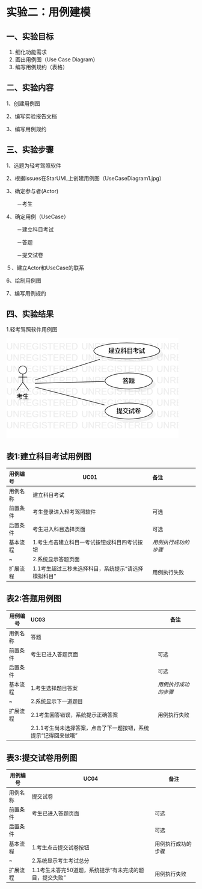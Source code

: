 # 实验二：用例建模

## 一、实验目标

1. 细化功能需求
2. 画出用例图（Use Case Diagram）
3. 编写用例规约（表格）

## 二、实验内容

1、创建用例图

2、编写实验报告文档

3、编写用例规约

## 三、实验步骤

1、选题为轻考驾照软件

2、根据issues在StarUML上创建用例图（UseCaseDiagram1.jpg）

3、确定参与者(Actor)

　　－考生

4、确定用例（UseCase）

　　－建立科目考试

　　－答题

　　－提交试卷

５、建立Actor和UseCase的联系

 6、绘制用例图

 7、编写用例规约

## 四、实验结果

1.轻考驾照软件用例图

![](./UseCaseDiagram1.jpg)

## 表1:建立科目考试用例图

| 用例编号 | UC01                                                | 备注                 |
| :------- | --------------------------------------------------- | :------------------- |
| 用例名称 | 建立科目考试                                        |                      |
| 前置条件 | 考生登录进入轻考驾照软件                            | 可选                 |
| 后置条件 | 考生进入科目选择页面                                | 可选                 |
| 基本流程 | 1.考生点击建立科目一考试按钮或科目四考试按钮        | *用例执行成功的步骤* |
| ~        | 2.系统显示答题页面                                  |                      |
| 扩展流程 | 1.1考生超过三秒未选择科目，系统提示“请选择模拟科目” | 用例执行失败         |



## 

## 表2:答题用例图

| 用例编号 | UC03                                                         | 备注                 |
| -------- | :----------------------------------------------------------- | -------------------- |
| 用例名称 | 答题                                                         |                      |
| 前置条件 | 考生已进入答题页面                                           | 可选                 |
| 后置条件 |                                                              | 可选                 |
| 基本流程 | 1.考生选择题目答案                                           | *用例执行成功的步骤* |
| ~        | 2.系统显示下一道题目                                         |                      |
| 扩展流程 | 2.1考生回答错误，系统提示正确答案                            | 用例执行失败         |
|          | 2.1.1考生尚未选择答案，点击了下一题按钮，系统提示“记得回来做哦” |                      |

## 表3:提交试卷用例图

| 用例编号 | UC04                                                    | 备注               |
| -------- | ------------------------------------------------------- | ------------------ |
| 用例名称 | 提交试卷                                                |                    |
| 前置条件 | 考生已进入答题页面                                      | 可选               |
| 后置条件 |                                                         | 可选               |
| 基本流程 | 1.考生点击提交试卷按钮                                  | 用例执行成功的步骤 |
| ~        | 2.系统显示考生考试总分                                  |                    |
| 扩展流程 | 1.1考生未答完50道题，系统提示“有未完成的题目，提交失败” | 用例执行失败       |

